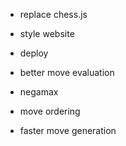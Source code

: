 - replace chess.js
- style website
- deploy

- better move evaluation
- negamax
- move ordering
- faster move generation

